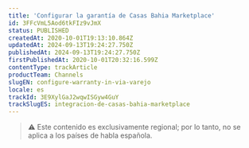 ```yaml
---
title: 'Configurar la garantía de Casas Bahia Marketplace'
id: 3FFcVmL5Aod6tkFIz9vJmX
status: PUBLISHED
createdAt: 2020-10-01T19:13:10.864Z
updatedAt: 2024-09-13T19:24:27.750Z
publishedAt: 2024-09-13T19:24:27.750Z
firstPublishedAt: 2020-10-01T20:32:16.599Z
contentType: trackArticle
productTeam: Channels
slugEN: configure-warranty-in-via-varejo
locale: es
trackId: 3E9XylGaJ2wqwISGyw4GuY
trackSlugES: integracion-de-casas-bahia-marketplace
---
```


>⚠️ Este contenido es exclusivamente regional; 
> por lo tanto, no se aplica a los países de habla española.
